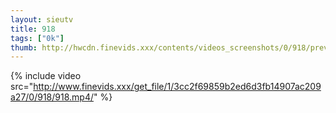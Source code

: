 ```yaml
--- 
layout: sieutv
title: 918
tags: ["0k"]
thumb: http://hwcdn.finevids.xxx/contents/videos_screenshots/0/918/preview.mp4.jpg
---
```

{% include video src="http://www.finevids.xxx/get_file/1/3cc2f69859b2ed6d3fb14907ac209a27/0/918/918.mp4/" %} 
